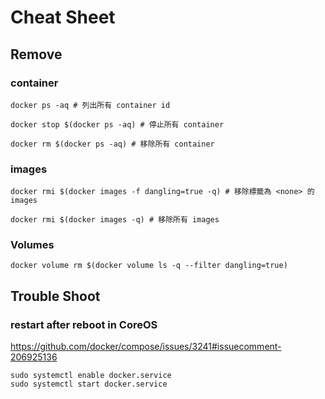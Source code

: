 # Cheat Sheet

## Remove

### container

```shell
docker ps -aq # 列出所有 container id

docker stop $(docker ps -aq) # 停止所有 container

docker rm $(docker ps -aq) # 移除所有 container
```

### images

```shell
docker rmi $(docker images -f dangling=true -q) # 移除標籤為 <none> 的 images

docker rmi $(docker images -q) # 移除所有 images
```

### Volumes

```shell
docker volume rm $(docker volume ls -q --filter dangling=true)
```

## Trouble Shoot

### restart after reboot in CoreOS

https://github.com/docker/compose/issues/3241#issuecomment-206925136

```shell
sudo systemctl enable docker.service
sudo systemctl start docker.service
```
